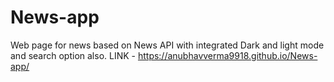 # News-app
Web page for news based on News API with integrated Dark and light mode and search option also.
LINK - https://anubhavverma9918.github.io/News-app/
